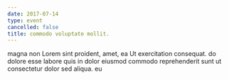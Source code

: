 ```yaml
---
date: 2017-07-14
type: event
cancelled: false
title: commodo voluptate mollit.
---
```

magna non Lorem sint proident, amet, ea Ut exercitation consequat. do dolore esse labore quis in dolor eiusmod commodo reprehenderit sunt ut consectetur dolor sed aliqua. eu